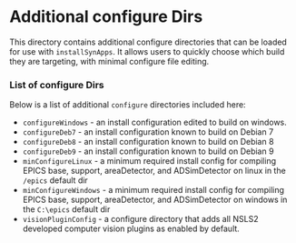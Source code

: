 # Additional configure Dirs

This directory contains additional configure directories that can be loaded for use with `installSynApps`.
It allows users to quickly choose which build they are targeting, with minimal configure file editing.

### List of configure Dirs

Below is a list of additional `configure` directories included here:
* `configureWindows` - an install configuration edited to build on windows.
* `configureDeb7` - an install configuration known to build on Debian 7
* `configureDeb8` - an install configuration known to build on Debian 8
* `configureDeb9` - an install configuration known to build on Debian 9
* `minConfigureLinux` -  a minimum required install config for compiling EPICS base, support, areaDetector, and ADSimDetector on linux in the `/epics` default dir
* `minConfigureWindows` -  a minimum required install config for compiling EPICS base, support, areaDetector, and ADSimDetector on windows in the `C:\epics` default dir
* `visionPluginConfig` - a configure directory that adds all NSLS2 developed computer vision plugins as enabled by default.